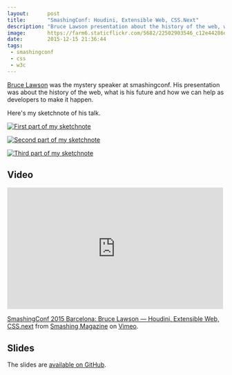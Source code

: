 ```yaml
---
layout:      post
title:       "SmashingConf: Houdini, Extensible Web, CSS.Next"
description: "Bruce Lawson presentation about the history of the web, what is his future and how we can help as developers to make it happen"
image:       https://farm6.staticflickr.com/5682/22502903546_c12e44286d_b.jpg
date:        2015-12-15 21:36:44
tags:
 - smashingconf
 - css
 - w3c
---
```


[Bruce Lawson](https://twitter.com/brucel) was the mystery speaker at smashingconf. His presentation was about the history of the web, what is his future and how we can help as developers to make it happen.

Here's my sketchnote of his talk.

[![First part of my sketchnote](https://farm1.staticflickr.com/610/23328486029_15d0afff9e_b.jpg)](https://www.flickr.com/photos/alienlebarge/23328486029)

[![Second part of my sketchnote](https://farm1.staticflickr.com/582/23696386745_48d2329bb1_b.jpg)](https://www.flickr.com/photos/alienlebarge/23696386745)

[![Third part of my sketchnote](https://farm6.staticflickr.com/5648/23587874062_1a097e3f30_b.jpg)](https://www.flickr.com/photos/alienlebarge/23587874062/)

## Video

<iframe src="https://player.vimeo.com/video/145055820?title=0&byline=0&portrait=0" width="500" height="281" frameborder="0" webkitallowfullscreen mozallowfullscreen allowfullscreen></iframe> <p><a href="https://vimeo.com/145055820">SmashingConf 2015 Barcelona: Bruce Lawson &mdash; Houdini, Extensible Web, CSS.next</a> from <a href="https://vimeo.com/smashingmagazine">Smashing Magazine</a> on <a href="https://vimeo.com">Vimeo</a>.</p>

## Slides

The slides are [available on GitHub](http://brucelawson.github.io/talks/2015/houdini/).
